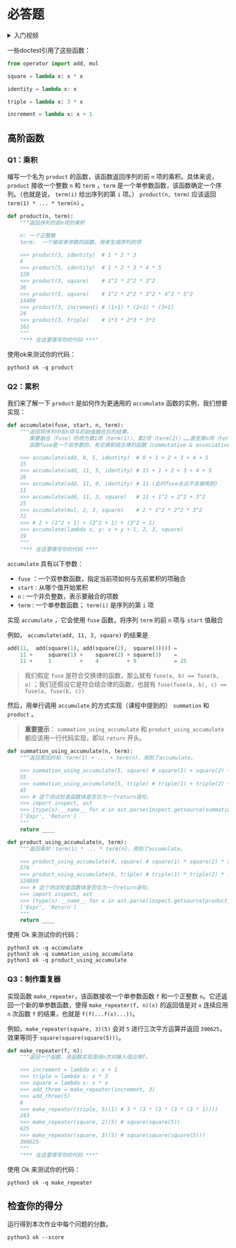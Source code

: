 # 必答题

<details><summary> 入门视频 </summary>
<br>
<h1> 入门视频 </h1>
<iframe width="560" height="315" src="https://www.youtube.com/embed/videoseries" title="" frameborder="0" allow="accelerometer; autoplay; clipboard-write; encrypted-media; gyroscope; picture-in-picture; web-share" referrerpolicy="strict-origin-when-cross-origin" allowfullscreen></iframe>

</details>



一些doctest引用了这些函数：

```python
from operator import add, mul

square = lambda x: x * x

identity = lambda x: x

triple = lambda x: 3 * x

increment = lambda x: x + 1
```



## 高阶函数

###  Q1：乘积

编写一个名为 `product` 的函数，该函数返回序列的前 `n` 项的乘积。具体来说， `product` 接收一个整数 `n` 和 `term` ，`term` 是一个单参数函数，该函数确定一个序列。（也就是说， `term(i)` 给出序列的第 `i` 项。） `product(n, term)` 应该返回 `term(1) * ... * term(n)` 。

```python
def product(n, term):
    """返回序列的前n项的乘积

    n: 一个正整数
    term:  一个接收单参数的函数，用来生成序列的项

    >>> product(3, identity)  # 1 * 2 * 3
    6
    >>> product(5, identity)  # 1 * 2 * 3 * 4 * 5
    120
    >>> product(3, square)    # 1^2 * 2^2 * 3^2
    36
    >>> product(5, square)    # 1^2 * 2^2 * 3^2 * 4^2 * 5^2
    14400
    >>> product(3, increment) # (1+1) * (2+1) * (3+1)
    24
    >>> product(3, triple)    # 1*3 * 2*3 * 3*3
    162
    """
    "*** 在这里填写你的代码 ***"
```

使用ok来测试你的代码：

```shell
python3 ok -q product
```



### Q2：累积

我们来了解一下 `product` 是如何作为更通用的 `accumulate` 函数的实例，我们想要实现：

```python
def accumulate(fuse, start, n, term):
    """返回将序列中前n项与初始值融合后的结果。
	   需要融合（fuse）的项为第1项（term(1)）、第2项（term(2)）……直至第n项（term(n)）。
	   函数fuse是一个双参数的、有交换和结合律的函数（commutative & associative function）。

    >>> accumulate(add, 0, 5, identity)  # 0 + 1 + 2 + 3 + 4 + 5
    15
    >>> accumulate(add, 11, 5, identity) # 11 + 1 + 2 + 3 + 4 + 5
    26
    >>> accumulate(add, 11, 0, identity) # 11 (此时fuse永远不会被用到)
    11
    >>> accumulate(add, 11, 3, square)   # 11 + 1^2 + 2^2 + 3^2
    25
    >>> accumulate(mul, 2, 3, square)    # 2 * 1^2 * 2^2 * 3^2
    72
    >>> # 2 + (1^2 + 1) + (2^2 + 1) + (3^2 + 1)
    >>> accumulate(lambda x, y: x + y + 1, 2, 3, square)
    19
    """
    "*** 在这里填写你的代码 ***"
```

`accumulate` 具有以下参数：

- `fuse` ：一个双参数函数，指定当前项如何与先前累积的项融合
- `start` : 从哪个值开始累积
- `n` : 一个非负整数，表示要融合的项数
- `term` : 一个单参数函数； `term(i)` 是序列的第 `i` 项

实现 `accumulate` ，它会使用 `fuse` 函数，将序列 `term` 的前 `n` 项与 `start` 值融合

例如， `accumulate(add, 11, 3, square)` 的结果是

```python
add(11,  add(square(1), add(square(2),  square(3)))) =
    11 +     square(1) +    square(2) + square(3)    =
    11 +     1         +    4         + 9            = 25
```

> 我们假定 `fuse` 是符合交换律的函数，那么就有 `fuse(a, b) == fuse(b, a)` ；我们还假设它是符合结合律的函数，也就有 `fuse(fuse(a, b), c) == fuse(a, fuse(b, c))` 

然后，用单行调用 `accumulate` 的方式实现（课程中提到的） `summation` 和 `product` 。

> **重要提示**： `summation_using_accumulate` 和 `product_using_accumulate` 都应该用一行代码实现，即以 `return` 开头。

```python
def summation_using_accumulate(n, term):
    """返回累加的和：term(1) + ... + term(n)，用到了accumulate。

    >>> summation_using_accumulate(5, square) # square(1) + square(2) + ... + square(4) + square(5)
    55
    >>> summation_using_accumulate(5, triple) # triple(1) + triple(2) + ... + triple(4) + triple(5)
    45
    >>> # 这个测试检查函数体是否仅为一个return语句。
    >>> import inspect, ast
    >>> [type(x).__name__ for x in ast.parse(inspect.getsource(summation_using_accumulate)).body[0].body]
    ['Expr', 'Return']
    """
    return ____

def product_using_accumulate(n, term):
    """返回乘积：term(1) * ... * term(n)，用到了accumulate。

    >>> product_using_accumulate(4, square) # square(1) * square(2) * square(3) * square()
    576
    >>> product_using_accumulate(6, triple) # triple(1) * triple(2) * ... * triple(5) * triple(6)
    524880
    >>> # 这个测试检查函数体是否仅为一个return语句。
    >>> import inspect, ast
    >>> [type(x).__name__ for x in ast.parse(inspect.getsource(product_using_accumulate)).body[0].body]
    ['Expr', 'Return']
    """
    return ____
```

使用 Ok 来测试你的代码：

```shell
python3 ok -q accumulate
python3 ok -q summation_using_accumulate
python3 ok -q product_using_accumulate
```



###  Q3：制作重复器

实现函数 `make_repeater`，该函数接收一个单参数函数 `f` 和一个正整数 `n`。它还返回一个新的单参数函数，使得 `make_repeater(f, n)(x)` 的返回值是对 `x` 连续应用 `n` 次函数 `f` 的结果，也就是 `f(f(...f(x)...))`。

例如，`make_repeater(square, 3)(5)` 会对 `5` 进行三次平方运算并返回 `390625`，效果等同于 `square(square(square(5)))`。

```python
def make_repeater(f, n):
    """返回一个函数，该函数实现连续n次对输入值应用f。

    >>> increment = lambda x: x + 1
    >>> triple = lambda x: x * 3
    >>> square = lambda x: x * x
    >>> add_three = make_repeater(increment, 3)
    >>> add_three(5)
    8
    >>> make_repeater(triple, 5)(1) # 3 * (3 * (3 * (3 * (3 * 1))))
    243
    >>> make_repeater(square, 2)(5) # square(square(5))
    625
    >>> make_repeater(square, 3)(5) # square(square(square(5)))
    390625
    """
    "*** 在这里填写你的代码 ***"
```

使用 Ok 来测试你的代码：

```shell
python3 ok -q make_repeater
```



## 检查你的得分

运行得到本次作业中每个问题的分数。

```shell
python3 ok --score
```
